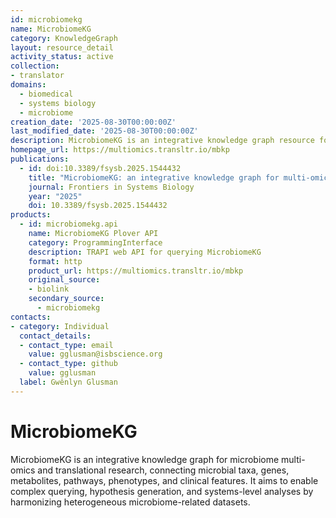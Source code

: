 ```yaml
---
id: microbiomekg
name: MicrobiomeKG
category: KnowledgeGraph
layout: resource_detail
activity_status: active
collection:
- translator
domains:
  - biomedical
  - systems biology
  - microbiome
creation_date: '2025-08-30T00:00:00Z'
last_modified_date: '2025-08-30T00:00:00Z'
description: MicrobiomeKG is an integrative knowledge graph resource for multi-omics microbiome data linking microbial taxa, genes, metabolites, host phenotypes, pathways, and clinical variables to support systems biology analyses and translational research.
homepage_url: https://multiomics.transltr.io/mbkp
publications:
  - id: doi:10.3389/fsysb.2025.1544432
    title: "MicrobiomeKG: an integrative knowledge graph for multi-omics microbiome translational research"
    journal: Frontiers in Systems Biology
    year: "2025"
    doi: 10.3389/fsysb.2025.1544432
products:
  - id: microbiomekg.api
    name: MicrobiomeKG Plover API
    category: ProgrammingInterface
    description: TRAPI web API for querying MicrobiomeKG
    format: http
    product_url: https://multiomics.transltr.io/mbkp
    original_source:
    - biolink
    secondary_source:
      - microbiomekg
contacts:
- category: Individual
  contact_details:
  - contact_type: email
    value: gglusman@isbscience.org
  - contact_type: github
    value: gglusman
  label: Gwênlyn Glusman
---
```


# MicrobiomeKG

MicrobiomeKG is an integrative knowledge graph for microbiome multi-omics and translational research, connecting microbial taxa, genes, metabolites, pathways, phenotypes, and clinical features. It aims to enable complex querying, hypothesis generation, and systems-level analyses by harmonizing heterogeneous microbiome-related datasets.
